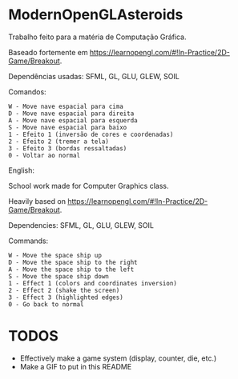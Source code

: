 # ModernOpenGLAsteroids

Trabalho feito para a matéria de Computação Gráfica.

Baseado fortemente em https://learnopengl.com/#!In-Practice/2D-Game/Breakout.

Dependências usadas: SFML, GL, GLU, GLEW, SOIL

Comandos:

	W - Move nave espacial para cima
	D - Move nave espacial para direita
	A - Move nave espacial para esquerda
	S - Move nave espacial para baixo
	1 - Efeito 1 (inversão de cores e coordenadas)
	2 - Efeito 2 (tremer a tela)
	3 - Efeito 3 (bordas ressaltadas)
	0 - Voltar ao normal

English:

School work made for Computer Graphics class.

Heavily based on https://learnopengl.com/#!In-Practice/2D-Game/Breakout.

Dependencies: SFML, GL, GLU, GLEW, SOIL

Commands:

	W - Move the space ship up
	D - Move the space ship to the right
	A - Move the space ship to the left
	S - Move the space ship down
	1 - Effect 1 (colors and coordinates inversion)
	2 - Effect 2 (shake the screen)
	3 - Effect 3 (highlighted edges)
	0 - Go back to normal

# TODOS
 - Effectively make a game system (display, counter, die, etc.)
 - Make a GIF to put in this README
